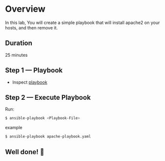 <link rel='stylesheet' href='../../assets/css/main.css'/>

# Overview

In this lab, You will create a simple playbook that will install apache2 on your hosts, and then remove it.

## Duration

25 minutes

## Step 1 — Playbook

- Inspect [playbook](apache-playbook.yaml)



## Step 2 — Execute Playbook

Run:
```bash
$ ansible-playbook <Playbook-File>
```

example

```bash
$ ansible-playbook apache-playbook.yaml
```


## Well done! 👏